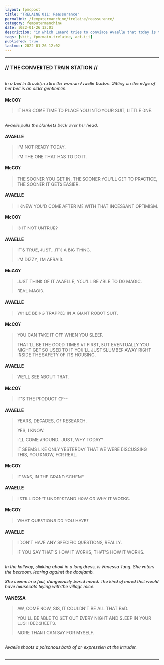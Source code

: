 ```yaml
---
layout: fpmcpost
title: "TRELAINE 011: Reassurance"
permalink: /femputermanchine/trelaine/reassurance/
category: femputermanchine
date: 2022-01-26 12:01
description: "in which Lenard tries to convince Avaelle that today is the day"
tags: [skit, fpmcmain-trelaine, act-iii]
published: true
lastmod: 2022-01-26 12:02
---
```

[//]: # (  1/26/22  -added)

*****
### // THE CONVERTED TRAIN STATION //

<br><i>In a bed in Brooklyn stirs the woman Avaelle Easton. Sitting on the edge of her bed is an older gentleman.</i>

#### McCOY

> IT HAS COME TIME TO PLACE YOU INTO YOUR SUIT, LITTLE ONE.

<BR><I>Avaelle pulls the blankets back over her head.</i>

#### AVAELLE

> I'M NOT READY TODAY.
> 
> I'M THE ONE THAT HAS TO DO IT.

#### McCOY

> THE SOONER YOU GET IN, THE SOONER YOU'LL GET TO PRACTICE, THE SOONER IT GETS EASIER.

#### AVAELLE

> I KNEW YOU'D COME AFTER ME WITH THAT INCESSANT OPTIMISM.

#### McCOY

> IS IT NOT UNTRUE?

#### AVAELLE

> IT'S TRUE, JUST...IT'S A BIG THING.
> 
> I'M DIZZY, I'M AFRAID.

#### McCOY

> JUST THINK OF IT AVAELLE, YOU'LL BE ABLE TO DO MAGIC.
> 
> REAL MAGIC.

#### AVAELLE

> WHILE BEING TRAPPED IN A GIANT ROBOT SUIT.

#### McCOY

> YOU CAN TAKE IT OFF WHEN YOU SLEEP.
> 
> THAT'LL BE THE GOOD TIMES AT FIRST, BUT EVENTUALLY YOU MIGHT GET SO USED TO IT YOU'LL JUST SLUMBER AWAY RIGHT INSIDE THE SAFETY OF ITS HOUSING.

#### AVAELLE

> WE'LL SEE ABOUT THAT.

#### McCOY

> IT'S THE PRODUCT OF--

#### AVAELLE

> YEARS, DECADES, OF RESEARCH.
> 
> YES, I KNOW.
> 
> I'LL COME AROUND...JUST, WHY TODAY?
> 
> IT SEEMS LIKE ONLY YESTERDAY THAT WE WERE DISCUSSING THIS, YOU KNOW, FOR REAL.

#### McCOY

> IT WAS, IN THE GRAND SCHEME.

#### AVAELLE

> I STILL DON'T UNDERSTAND HOW OR WHY IT WORKS.

#### McCOY 

> WHAT QUESTIONS DO YOU HAVE?

#### AVAELLE

> I DON'T HAVE ANY SPECIFIC QUESTIONS, REALLY.
> 
> IF YOU SAY THAT'S HOW IT WORKS, THAT'S HOW IT WORKS.

<BR><I>In the hallway, slinking about in a long dress, is Vanessa Tang. She enters the bedroom, leaning against the doorjamb.</i>

<i>She seems in a foul, dangerously bored mood. The kind of mood that would have housecats toying with the village mice.</i>

#### VANESSA

> AW, COME NOW, SIS, IT COULDN'T BE ALL THAT BAD.
> 
> YOU'LL BE ABLE TO GET OUT EVERY NIGHT AND SLEEP IN YOUR LUSH BEDSHEETS.
> 
> MORE THAN I CAN SAY FOR MYSELF.

<BR><I>Avaelle shoots a poisonous barb of an expression at the intruder.</i>
<br><br>

*****


